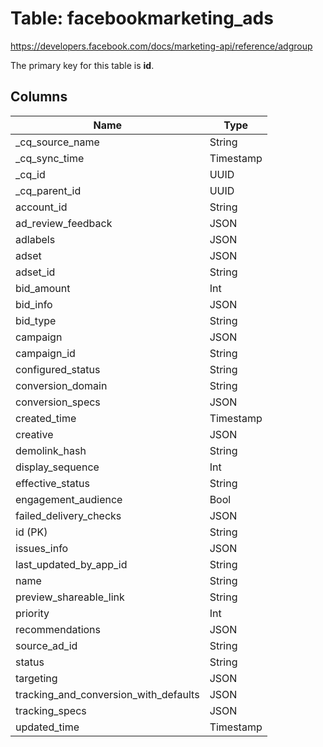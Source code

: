 # Table: facebookmarketing_ads

https://developers.facebook.com/docs/marketing-api/reference/adgroup

The primary key for this table is **id**.

## Columns

| Name          | Type          |
| ------------- | ------------- |
|_cq_source_name|String|
|_cq_sync_time|Timestamp|
|_cq_id|UUID|
|_cq_parent_id|UUID|
|account_id|String|
|ad_review_feedback|JSON|
|adlabels|JSON|
|adset|JSON|
|adset_id|String|
|bid_amount|Int|
|bid_info|JSON|
|bid_type|String|
|campaign|JSON|
|campaign_id|String|
|configured_status|String|
|conversion_domain|String|
|conversion_specs|JSON|
|created_time|Timestamp|
|creative|JSON|
|demolink_hash|String|
|display_sequence|Int|
|effective_status|String|
|engagement_audience|Bool|
|failed_delivery_checks|JSON|
|id (PK)|String|
|issues_info|JSON|
|last_updated_by_app_id|String|
|name|String|
|preview_shareable_link|String|
|priority|Int|
|recommendations|JSON|
|source_ad_id|String|
|status|String|
|targeting|JSON|
|tracking_and_conversion_with_defaults|JSON|
|tracking_specs|JSON|
|updated_time|Timestamp|